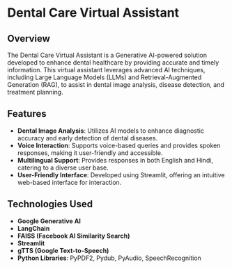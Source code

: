 # Dental Care Virtual Assistant

## Overview
The Dental Care Virtual Assistant is a Generative AI-powered solution developed to enhance dental healthcare by providing accurate and timely information. This virtual assistant leverages advanced AI techniques, including Large Language Models (LLMs) and Retrieval-Augmented Generation (RAG), to assist in dental image analysis, disease detection, and treatment planning.

## Features
- **Dental Image Analysis**: Utilizes AI models to enhance diagnostic accuracy and early detection of dental diseases.
- **Voice Interaction**: Supports voice-based queries and provides spoken responses, making it user-friendly and accessible.
- **Multilingual Support**: Provides responses in both English and Hindi, catering to a diverse user base.
- **User-Friendly Interface**: Developed using Streamlit, offering an intuitive web-based interface for interaction.

## Technologies Used
- **Google Generative AI**
- **LangChain**
- **FAISS (Facebook AI Similarity Search)**
- **Streamlit**
- **gTTS (Google Text-to-Speech)**
- **Python Libraries**: PyPDF2, Pydub, PyAudio, SpeechRecognition


